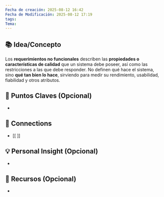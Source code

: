 ```yaml
---
Fecha de creación: 2025-08-12 16:42
Fecha de Modificación: 2025-08-12 17:19
tags: 
Tema:
---
```



## 📚 Idea/Concepto 

Los **requerimientos no funcionales** describen las **propiedades o características de calidad** que un sistema debe poseer, así como las restricciones a las que debe responder. No definen qué hace el sistema, sino **qué tan bien lo hace**, sirviendo para medir su rendimiento, usabilidad, fiabilidad y otros atributos.
## 📌 Puntos Claves (Opcional)
- 

## 🔗 Connections
- [[ ]]

## 💡 Personal Insight (Opcional)
- 
## 🧾 Recursos (Opcional)
- 